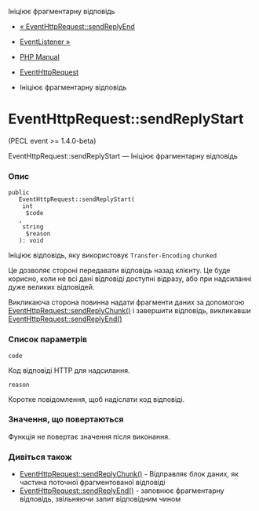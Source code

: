 Ініціює фрагментарну відповідь

-   [« EventHttpRequest::sendReplyEnd](eventhttprequest.sendreplyend.md)
    
-   [EventListener »](class.eventlistener.md)
    
-   [PHP Manual](index.md)
    
-   [EventHttpRequest](class.eventhttprequest.md)
    
-   Ініціює фрагментарну відповідь
    

# EventHttpRequest::sendReplyStart

(PECL event >= 1.4.0-beta)

EventHttpRequest::sendReplyStart — Ініціює фрагментарну відповідь

### Опис

```methodsynopsis
public
   EventHttpRequest::sendReplyStart(
    int
     $code
   , 
    string
     $reason
   ): void
```

Ініціює відповідь, яку використовує `Transfer-Encoding` `chunked`

Це дозволяє стороні передавати відповідь назад клієнту. Це буде корисно, коли не всі дані відповіді доступні відразу, або при надсиланні дуже великих відповідей.

Викликаюча сторона повинна надати фрагменти даних за допомогою [EventHttpRequest::sendReplyChunk()](eventhttprequest.sendreplychunk.md) і завершити відповідь, викликавши [EventHttpRequest::sendReplyEnd()](eventhttprequest.sendreplyend.md)

### Список параметрів

`code`

Код відповіді HTTP для надсилання.

`reason`

Коротке повідомлення, щоб надіслати код відповіді.

### Значення, що повертаються

Функція не повертає значення після виконання.

### Дивіться також

-   [EventHttpRequest::sendReplyChunk()](eventhttprequest.sendreplychunk.md) - Відправляє блок даних, як частина поточної фрагментованої відповіді
-   [EventHttpRequest::sendReplyEnd()](eventhttprequest.sendreplyend.md) - заповнює фрагментарну відповідь, звільняючи запит відповідним чином
